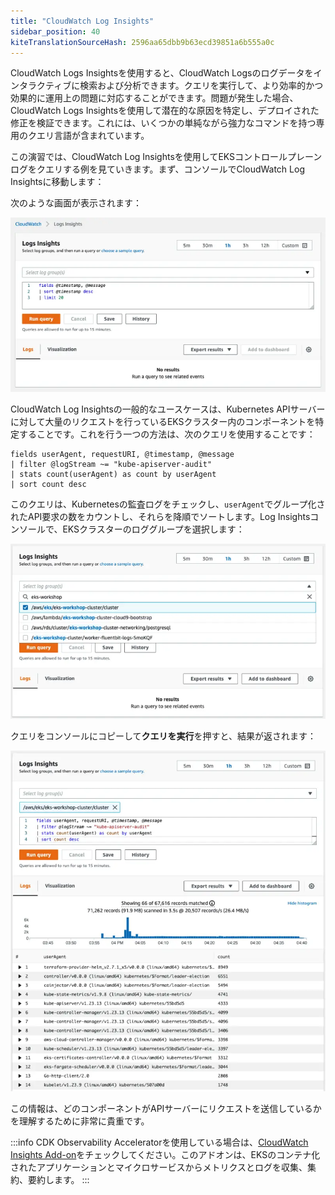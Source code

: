 ```yaml
---
title: "CloudWatch Log Insights"
sidebar_position: 40
kiteTranslationSourceHash: 2596aa65dbb9b63ecd39851a6b555a0c
---
```


CloudWatch Logs Insightsを使用すると、CloudWatch Logsのログデータをインタラクティブに検索および分析できます。クエリを実行して、より効率的かつ効果的に運用上の問題に対応することができます。問題が発生した場合、CloudWatch Logs Insightsを使用して潜在的な原因を特定し、デプロイされた修正を検証できます。これには、いくつかの単純ながら強力なコマンドを持つ専用のクエリ言語が含まれています。

この演習では、CloudWatch Log Insightsを使用してEKSコントロールプレーンログをクエリする例を見ていきます。まず、コンソールでCloudWatch Log Insightsに移動します：

<ConsoleButton url="https://console.aws.amazon.com/cloudwatch/home#logsV2:logs-insights" service="cloudwatch" label="CloudWatchコンソールを開く"/>

次のような画面が表示されます：

![log insights initial](./assets/log-insights-initial.webp)

CloudWatch Log Insightsの一般的なユースケースは、Kubernetes APIサーバーに対して大量のリクエストを行っているEKSクラスター内のコンポーネントを特定することです。これを行う一つの方法は、次のクエリを使用することです：

```blank
fields userAgent, requestURI, @timestamp, @message
| filter @logStream ~= "kube-apiserver-audit"
| stats count(userAgent) as count by userAgent
| sort count desc
```

このクエリは、Kubernetesの監査ログをチェックし、`userAgent`でグループ化されたAPI要求の数をカウントし、それらを降順でソートします。Log Insightsコンソールで、EKSクラスターのロググループを選択します：

![log insights group](./assets/log-insights-group.webp)

クエリをコンソールにコピーして**クエリを実行**を押すと、結果が返されます：

![log insights query](./assets/log-insights-query.webp)

この情報は、どのコンポーネントがAPIサーバーにリクエストを送信しているかを理解するために非常に貴重です。

:::info
CDK Observability Acceleratorを使用している場合は、[CloudWatch Insights Add-on](https://aws-quickstart.github.io/cdk-eks-blueprints/addons/aws-cloudwatch-insights/)をチェックしてください。このアドオンは、EKSのコンテナ化されたアプリケーションとマイクロサービスからメトリクスとログを収集、集約、要約します。
:::

